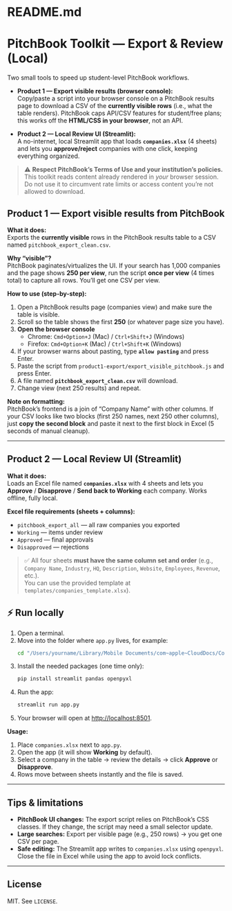# README.md

# PitchBook Toolkit — Export & Review (Local)

Two small tools to speed up student-level PitchBook workflows.

- **Product 1 — Export visible results (browser console):**  
  Copy/paste a script into your browser console on a PitchBook results page to download a CSV of the **currently visible rows** (i.e., what the table renders). PitchBook caps API/CSV features for student/free plans; this works off the **HTML/CSS in your browser**, not an API.

- **Product 2 — Local Review UI (Streamlit):**  
  A no-internet, local Streamlit app that loads **`companies.xlsx`** (4 sheets) and lets you **approve/reject** companies with one click, keeping everything organized.

> ⚠️ **Respect PitchBook’s Terms of Use and your institution’s policies.**  
> This toolkit reads content already rendered in *your* browser session. Do not use it to circumvent rate limits or access content you’re not allowed to download.

## Product 1 — Export visible results from PitchBook

**What it does:**  
Exports the **currently visible** rows in the PitchBook results table to a CSV named `pitchbook_export_clean.csv`.

**Why “visible”?**  
PitchBook paginates/virtualizes the UI. If your search has 1,000 companies and the page shows **250 per view**, run the script **once per view** (4 times total) to capture all rows. You’ll get one CSV per view.

**How to use (step-by-step):**
1. Open a PitchBook results page (companies view) and make sure the table is visible.
2. Scroll so the table shows the first **250** (or whatever page size you have).
3. **Open the browser console**  
   - Chrome: `Cmd+Option+J` (Mac) / `Ctrl+Shift+J` (Windows)  
   - Firefox: `Cmd+Option+K` (Mac) / `Ctrl+Shift+K` (Windows)
4. If your browser warns about pasting, type **`allow pasting`** and press Enter.
5. Paste the script from `product1-export/export_visible_pitchbook.js` and press Enter.
6. A file named **`pitchbook_export_clean.csv`** will download.
7. Change view (next 250 results) and repeat.

**Note on formatting:**  
PitchBook’s frontend is a join of “Company Name” with other columns. If your CSV looks like two blocks (first 250 names, next 250 other columns), just **copy the second block** and paste it next to the first block in Excel (5 seconds of manual cleanup).

---

## Product 2 — Local Review UI (Streamlit)

**What it does:**  
Loads an Excel file named **`companies.xlsx`** with 4 sheets and lets you **Approve** / **Disapprove** / **Send back to Working** each company. Works offline, fully local.

**Excel file requirements (sheets + columns):**

- `pitchbook_export_all` — all raw companies you exported  
- `Working` — items under review  
- `Approved` — final approvals  
- `Disapproved` — rejections

> ✅ All four sheets **must have the same column set and order** (e.g., `Company Name`, `Industry`, `HQ`, `Description`, `Website`, `Employees`, `Revenue`, etc.).  
> You can use the provided template at `templates/companies_template.xlsx`).

## ⚡ Run locally

1. Open a terminal.  
2. Move into the folder where `app.py` lives, for example:
   ```bash
   cd "/Users/yourname/Library/Mobile Documents/com~apple~CloudDocs/Coding/Pitchbook code"
   ```
3. Install the needed packages (one time only):
   ```bash
   pip install streamlit pandas openpyxl
   ```
4. Run the app:
   ```bash
   streamlit run app.py
   ```
5. Your browser will open at [http://localhost:8501](http://localhost:8501).

**Usage:**
1. Place `companies.xlsx` next to `app.py`.  
2. Open the app (it will show **Working** by default).  
3. Select a company in the table → review the details → click **Approve** or **Disapprove**.  
4. Rows move between sheets instantly and the file is saved.

---

## Tips & limitations

- **PitchBook UI changes:** The export script relies on PitchBook’s CSS classes. If they change, the script may need a small selector update.  
- **Large searches:** Export per visible page (e.g., 250 rows) → you get one CSV per page.  
- **Safe editing:** The Streamlit app writes to `companies.xlsx` using `openpyxl`. Close the file in Excel while using the app to avoid lock conflicts.

---

## License

MIT. See `LICENSE`.
